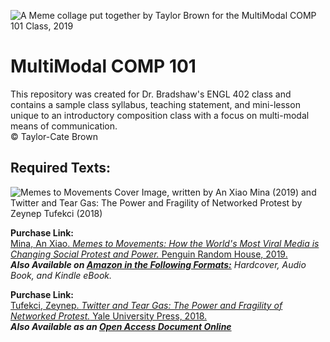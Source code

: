 ![A Meme collage put together by Taylor Brown for the MultiModal COMP 101 Class, 2019](https://raw.githubusercontent.com/taylorcate/MultiModal_COMP101/master/MemeCollage_MultiModalCOMP101.png)

# MultiModal COMP 101
This repository was created for Dr. Bradshaw's ENGL 402 class and contains a sample class syllabus, teaching statement, and mini-lesson unique to an introductory composition class with a focus on multi-modal means of communication.   
© Taylor-Cate Brown 

## Required Texts: 
![Memes to Movements Cover Image, written by An Xiao Mina (2019) and Twitter and Tear Gas: The Power and Fragility of Networked Protest by Zeynep Tufekci (2018)](https://raw.githubusercontent.com/taylorcate/MultiModal_COMP101/master/RequiredTexts_Readme_pic.png)  

**Purchase Link:**  
[Mina, An Xiao. _Memes to Movements: How the World's Most Viral Media is Changing Social Protest and Power._ Penguin Random House, 2019.](https://www.penguinrandomhouse.com/books/567159/memes-to-movements-by-an-xiao-mina/9780807056585/)  
_**Also Available on [Amazon in the Following Formats:](https://www.amazon.com/Memes-Movements-Worlds-Changing-Protest-ebook/dp/B07C6H7BYH)** Hardcover, Audio Book, and Kindle eBook._


**Purchase Link:**  
[Tufekci, Zeynep. _Twitter and Tear Gas: The Power and Fragility of Networked Protest._ Yale University Press, 2018.](https://www.amazon.com/Twitter-Tear-Gas-Fragility-Networked/dp/0300215126/?tag=twitterandtea-20)  
_**Also Available as an [Open Access Document Online](https://www.twitterandteargas.org/downloads/twitter-and-tear-gas-by-zeynep-tufekci.pdf)**_

